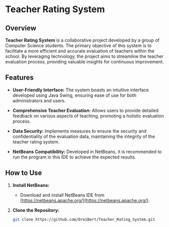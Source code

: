 # Teacher Rating System

## Overview

**Teacher Rating System** is a collaborative project developed by a group of Computer Science students. The primary objective of this system is to facilitate a more efficient and accurate evaluation of teachers within the school. By leveraging technology, the project aims to streamline the teacher evaluation process, providing valuable insights for continuous improvement.

## Features

- **User-Friendly Interface:** The system boasts an intuitive interface developed using Java Swing, ensuring ease of use for both administrators and users.
  
- **Comprehensive Teacher Evaluation:** Allows users to provide detailed feedback on various aspects of teaching, promoting a holistic evaluation process.

- **Data Security:** Implements measures to ensure the security and confidentiality of the evaluation data, maintaining the integrity of the teacher rating system.

- **NetBeans Compatibility:** Developed in NetBeans, it is recommended to run the program in this IDE to achieve the expected results. 

## How to Use

1. **Install NetBeans:**
   - Download and install NetBeans IDE from [https://netbeans.apache.org/](https://netbeans.apache.org/).

2. **Clone the Repository:**
   ```bash
   git clone https://github.com/DreiBert/Teacher_Rating_System.git
